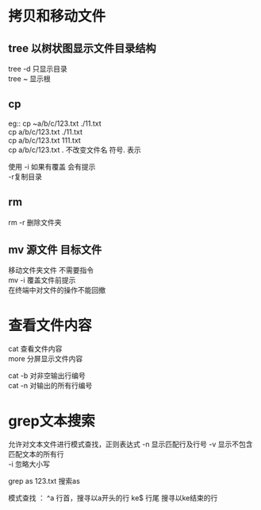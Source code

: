 # 拷贝和移动文件
## tree  以树状图显示文件目录结构  
tree  -d 只显示目录  
tree ~ 显示根

## cp  
eg:: cp ~a/b/c/123.txt ./11.txt  
cp a/b/c/123.txt ./11.txt  
cp a/b/c/123.txt 111.txt  
cp a/b/c/123.txt .  不改变文件名    符号. 表示  

使用 -i 如果有覆盖 会有提示  
-r复制目录

## rm  
rm -r  删除文件夹

## mv  源文件  目标文件  
移动文件夹文件
不需要指令  
mv -i 覆盖文件前提示  
在终端中对文件的操作不能回撤  

# 查看文件内容  
cat  查看文件内容  
more 分屏显示文件内容  

cat -b 对非空输出行编号  
cat -n 对输出的所有行编号

# grep文本搜索
允许对文本文件进行模式查找，正则表达式
-n 显示匹配行及行号
-v 显示不包含匹配文本的所有行  
-i 忽略大小写

grep as 123.txt  搜索as

模式查找  ：
^a 行首，搜寻以a开头的行
ke$ 行尾 搜寻以ke结束的行
